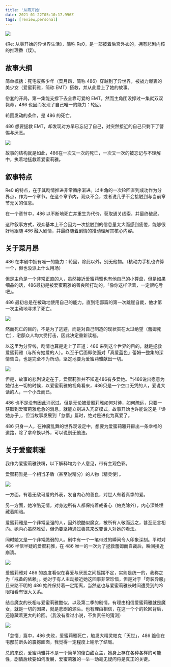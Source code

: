 ```yaml
---
title: '从零开始'
date: 2021-01-22T05:10:17.996Z
tags: [review,personal]
---
```


![](https://qdlm.pvp.xoyo.com/e3e847fc2c84d2e59ddf939eb6921d02/c51dda0a29bb4413ab850ac41ef0de72?imageslim)

《Re: 从零开始的异世界生活》，简称 Re0，是一部披着后宫外衣的，拥有悲剧内核的推理番（误）。

<!-- more -->

## 故事大纲

‌简单概括：死宅废柴少年（菜月昂，简称 486）穿越到了异世界，被战力爆表的美少女（爱蜜莉雅，简称 EMT）搭救，并从此爱上了她的故事。

俗套的开局，第一集能支撑下去全靠可爱的 EMT，然而主角团没撑过一集就双双毙命，486 也因而发现了自己唯一的能力：轮回。

轮回发动的条件，是 486 的死亡。

486 想要拯救 EMT，却发现对方早已忘记了自己，对突然接近的自己只剩下了警惕与厌恶。

![](https://qdlm.pvp.xoyo.com/e3e847fc2c84d2e59ddf939eb6921d02/08865067918047f78e7461480a47ea4b?imageslim)

故事的结构就是如此，486在一次又一次的死亡，一次又一次的被忘记与不理解中，执着地拯救着爱蜜莉雅。

## 叙事特点

Re0 的‌特点，在于其剧情推进非常循序渐进。以主角的一次轮回直到成功作为分界点，作为一个章节。在这个章节内，观众不会，或者说几乎不会接触到与当前章节无关的信息。

在一个章节中，486 以不断地死亡并重生为代价，获取通关线索，并最终破局。

这种叙事方式，观众基本上不会因为一次接触到的信息量太大而感到疲倦，能够很好地跟随 486 融入剧情，并最终随着剧情的推动理解其核心内容。

## 关于菜月昂

486 在本剧中拥有唯一的能力：轮回，除此以外，别无他物。（核动力手机也许算一个，但也没派上什么用场）‌

但是主角是一个非常正直的人，虽然接近爱蜜莉雅也有他自己的小算盘，但是如果细品的话，486最初是被爱蜜莉雅的善良所打动的。「像你这样活着，一定很吃亏吧」。

486 最初总是在被动地使用自己的能力。直到宅邸篇的第一次跳崖自裁，他才第一次主动地寻求了死亡。

![](https://qdlm.pvp.xoyo.com/e3e847fc2c84d2e59ddf939eb6921d02/6efc600a79024463a96cc4b8e3ca8ed3?imageslim)

然而死亡的目的，不是为了逃避，而是对自己制造的现状实在太过绝望（蕾姆死亡），宅邸众人均大受打击，因此决定重新读档。

以这里为分界线，剧情也算是走上了正道：486 来到这个世界的目的，就是拯救爱蜜莉雅（与所有她爱的人）。以至于后面即使面对「真爱蓝色」蕾姆一整集的深情告白，也是完全不为所动，坚定地要为爱蜜莉雅献出一切。

![](https://qdlm.pvp.xoyo.com/e3e847fc2c84d2e59ddf939eb6921d02/f04407e1455d403bb37447e42ed8fb0b?imageslim)

但是，故事的悲剧设定在于，爱蜜莉雅并不知道486有多爱她。当486说出愿意为她付出一切的时候，以爱蜜莉雅的视角看来，486只是一个空口无凭的人，爱说大话的人，一个小丑而已。

486 也不是没有因此消沉过。但是无论被爱蜜莉雅如何对待，如何疏远，只要一获取到爱蜜莉雅危急的消息，就能立刻进入亢奋模式。故事开始也许能说这是「馋她身子」，但当故事发展到「怠惰」篇时，绝对是进化为真爱了。

486 只身一人，在神魔乱舞的世界观设定中，想要为爱蜜莉雅开辟出一条幸福的道路，除了拿命换以外，可以说别无他法。

## 关于爱蜜莉雅

‌我作为爱蜜莉雅铁粉，以下解释均为个人意见，带有主观色彩。

爱蜜莉雅是一个相当矛盾（甚至说精分）的人物（精灵使）。

![](https://qdlm.pvp.xoyo.com/e3e847fc2c84d2e59ddf939eb6921d02/8397e14bfe41470c8d4f9de5b1f627ff?imageslim)

一方面，有着无敌可爱的外表，发自内心的善良，对世人有着真挚的爱。

另一方面，她冷酷无情，对身边所有人都保持着戒备心（帕克除外），内心深处埋藏着阴暗。

爱蜜莉雅是一个非常坚强的人，因外貌酷似魔女，被所有人敬而远之，甚至恶言相向。她内心虽然难受，但仍要坚持通过善意来改变世人对她的看法。

同时她又是一个非常脆弱的人。剧中有一个一笔带过的瞬间令人印象深刻。平时对 486 半信半疑的爱蜜莉雅，在 486 唯一的一次为了拯救蕾姆而自裁后，瞬间接近崩溃。

![](https://qdlm.pvp.xoyo.com/e3e847fc2c84d2e59ddf939eb6921d02/563e8fbbf3c84f928ee916d937dc24a3?imageslim)

爱蜜莉雅对 486 的态度看似在喜爱与厌恶之间摇摆不定，实则是统一的，我称之为「戒备的依赖」。她对于有人主动接近她这回事非常珍惜，但是对于「奇装异服」且来路不明的 486 始终保持着一定距离，当然这也与爱蜜莉雅长时间遭受到的冷眼相看有很大关系。

结合魔女的长相与爱蜜莉雅酷似，以及第二季的剧情，有理由相信爱蜜莉雅就是魔女，就是一切的因果，就是悲剧的源头。也有理由相信，在这一个个的轮回背后，还隐藏着更大的轮回。（我没有看过小说，不负责任的猜测）

![](https://qdlm.pvp.xoyo.com/e3e847fc2c84d2e59ddf939eb6921d02/cbbdc11db2b742898415e81b531f652a?imageslim)

「怠惰」篇中，486 失败，爱蜜莉雅死亡，触发大精灵帕克「灭世」，486 跪倒在宅邸前断头的震撼画面，我觉得一定程度上喻示了结局。

总的来说，爱蜜莉雅并不是一个简单的傻白甜女主，她身上存在各种各样的可能性，剧情后续要如何发展，爱蜜莉雅的一举一动毫无疑问将是真正的关键。
